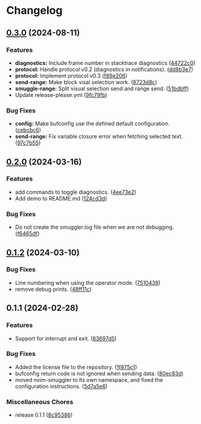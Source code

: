 # Changelog

## [0.3.0](https://github.com/Klafyvel/nvim-smuggler/compare/v0.2.0...v0.3.0) (2024-08-11)


### Features

* **diagnostics:** Include frame number in stacktrace diagnostics ([44722c0](https://github.com/Klafyvel/nvim-smuggler/commit/44722c00b887d4a38ed651d4c8c0f52a401261c2))
* **protocol:** Handle protocol v0.2 (diagnostics in notifications). ([dd8b3e7](https://github.com/Klafyvel/nvim-smuggler/commit/dd8b3e798aba504c40a67b68f4b107a4ac9acd5c))
* **protocol:** Implement protocol v0.3 ([f89e206](https://github.com/Klafyvel/nvim-smuggler/commit/f89e20659bb956e17b7a7cd2cdb4493d6ec53477))
* **send-range:** Make block visal selection work. ([8723d8c](https://github.com/Klafyvel/nvim-smuggler/commit/8723d8ca8af1e4ad680f9951022f41976545e6c9))
* **smuggle-range:** Split visual selection send and range send. ([51bdbff](https://github.com/Klafyvel/nvim-smuggler/commit/51bdbffe8d11c67adc0bf62d27cbd85af90b265f))
* Update release-please.yml ([9fc79fb](https://github.com/Klafyvel/nvim-smuggler/commit/9fc79fb97517b1a28ba35db1398604037b567df2))


### Bug Fixes

* **config:** Make bufconfig use the defined default configuration. ([cebcbc6](https://github.com/Klafyvel/nvim-smuggler/commit/cebcbc6f985ab7b3ed872825ab1ad00491eed443))
* **send-range:** Fix variable closure error when fetching selected text. ([97c7b55](https://github.com/Klafyvel/nvim-smuggler/commit/97c7b5591ce5687664ed8f3d0f8b27e4a0d8d08b))

## [0.2.0](https://github.com/Klafyvel/nvim-smuggler/compare/v0.1.2...v0.2.0) (2024-03-16)


### Features

* add commands to toggle diagnostics. ([4ee73e2](https://github.com/Klafyvel/nvim-smuggler/commit/4ee73e252e355770fbf3f668c3e8b1f8002d4dd0))
* Add demo to README.md ([124cd3d](https://github.com/Klafyvel/nvim-smuggler/commit/124cd3d9f81a9d018132eb87d358ef60c9b9114d))


### Bug Fixes

* Do not create the smuggler.log file when we are not debugging. ([f6465df](https://github.com/Klafyvel/nvim-smuggler/commit/f6465dfc463804571a680da69f83c27aa1a88006))

## [0.1.2](https://github.com/Klafyvel/nvim-smuggler/compare/v0.1.1...v0.1.2) (2024-03-10)


### Bug Fixes

* Line numbering when using the operator mode. ([7510439](https://github.com/Klafyvel/nvim-smuggler/commit/75104394369f76efd995092edd28aeb8da165301))
* remove debug prints. ([48ff11c](https://github.com/Klafyvel/nvim-smuggler/commit/48ff11c7ff88649c72ee8081be1dd9c8c6e1c2b7))

## 0.1.1 (2024-02-28)


### Features

* Support for interrupt and exit. ([83697d5](https://github.com/Klafyvel/nvim-smuggler/commit/83697d5ff81081f282b1d1e44fceba23b36803b9))


### Bug Fixes

* Added the license file to the repository. ([1f875c1](https://github.com/Klafyvel/nvim-smuggler/commit/1f875c143cc62d6c9bdd32749fdc3004dbe33109))
* bufconfig return code is not ignored when sending data. ([80ec83d](https://github.com/Klafyvel/nvim-smuggler/commit/80ec83d87021015312ee86dafe0b2a4ac606bb8a))
* moved nvim-smuggler to its own namespace, and fixed the configuration instructions. ([5d7a5e6](https://github.com/Klafyvel/nvim-smuggler/commit/5d7a5e6bbd1d4ef1d2d804a9f002cf74fa198588))


### Miscellaneous Chores

* release 0.1.1 ([8c95386](https://github.com/Klafyvel/nvim-smuggler/commit/8c9538604a897dad5c5b3b652633ed9fbc92f55c))
